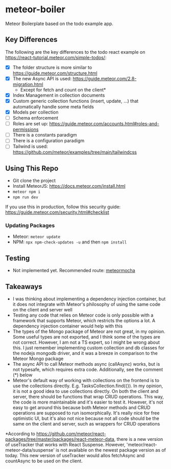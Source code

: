 # meteor-boiler

Meteor Boilerplate based on the todo example app.

## Key Differences

The following are the key differences to the todo react example on https://react-tutorial.meteor.com/simple-todos/:

-   [x] The folder structure is more similar to https://guide.meteor.com/structure.html
-   [x] The new Async API is used: https://guide.meteor.com/2.8-migration.html
    -   Except for fetch and count on the client\*
-   [x] Index Management in collection documents
-   [x] Custom generic collection functions (insert, update, ...) that automatically handle some meta fields
-   [x] Models per collection
-   [ ] Schema enforcement
-   [ ] Roles are set up: https://guide.meteor.com/accounts.html#roles-and-permissions
-   [ ] There is a constants paradigm
-   [ ] There is a configuration paradigm
-   [ ] Tailwind is used: https://github.com/meteor/examples/tree/main/tailwindcss

## Using This Repo

-   Git clone the project
-   Install MeteorJS: https://docs.meteor.com/install.html
-   `meteor npm i`
-   `npm run dev`

If you use this in production, follow this security guide: https://guide.meteor.com/security.html#checklist

### Updating Packages

-   Meteor: `meteor update`
-   NPM: `npx npm-check-updates -u` and then `npm install`

## Testing

-   Not implemented yet. Recommended route: [meteormocha](https://github.com/Meteor-Community-Packages/meteor-mocha)

## Takeaways

-   I was thinking about implementing a dependency injection container, but it does not integrate with Meteor's philosophy of using the same code on the client and server well
-   Testing any code that relies on Meteor code is only possible with a framework that supports Meteor, which restricts the options a lot. A dependency injection container would help with this
-   The types of the Mongo package of Meteor are not great, in my opinion. Some useful types are not exported, and I think some of the types are not correct. However, I am not a TS expert, so I might be wrong about this. I just remember implementing custom collection and db classes for the nodejs mongodb driver, and it was a breeze in comparison to the Meteor Mongo package
-   The async API to call Meteor methods async (callAsync) works, but is not typesafe, which requires extra code. Additionally, see the comment (\*) below
-   Meteor's default way of working with collections on the frontend is to use the collections directly. E.g. TasksCollection.find({}). In my opinion, it is not a good idea to use collections directly. On both the client and server, there should be functions that wrap CRUD operations. This way, the code is more maintainable and it's easier to test it. However, it's not easy to get around this because both Meteor methods and CRUD operations are supposed to run isomorphically. It's really nice for free optimistic UI, but it's also not nice because not all code should be the same on the client and server, such as wrappers for CRUD operations

\*According to https://github.com/meteor/react-packages/tree/master/packages/react-meteor-data, there is a new version of useTracker that works with React Suspense. However, 'meteor/react-meteor-data/suspense' is not available on the newest package version as of today. This new version of useTracker would allos fetchAsync and countAsync to be used on the client.
